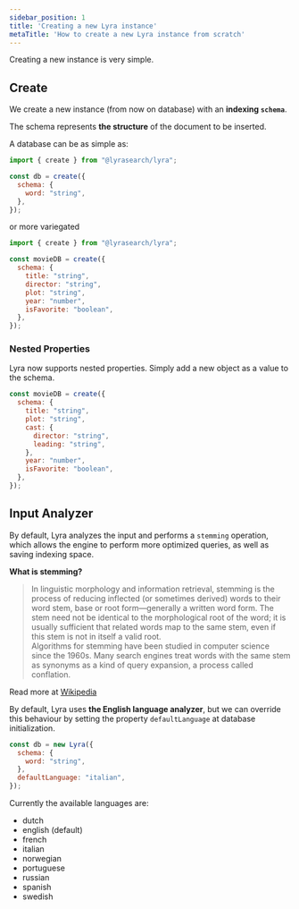 ```yaml
---
sidebar_position: 1
title: 'Creating a new Lyra instance'
metaTitle: 'How to create a new Lyra instance from scratch'
---
```


Creating a new instance is very simple.

## Create

We create a new instance (from now on database) with an **indexing `schema`**.

The schema represents **the structure** of the document to be inserted.

A database can be as simple as:

```javascript
import { create } from "@lyrasearch/lyra";

const db = create({
  schema: {
    word: "string",
  },
});
```

or more variegated

```javascript
import { create } from "@lyrasearch/lyra";

const movieDB = create({
  schema: {
    title: "string",
    director: "string",
    plot: "string",
    year: "number",
    isFavorite: "boolean",
  },
});
```

### Nested Properties

Lyra now supports nested properties. Simply add a new object as a value to the
schema.

```javascript
const movieDB = create({
  schema: {
    title: "string",
    plot: "string",
    cast: {
      director: "string",
      leading: "string",
    },
    year: "number",
    isFavorite: "boolean",
  },
});
```

## Input Analyzer

By default, Lyra analyzes the input and performs a `stemming` operation, which
allows the engine to perform more optimized queries, as well as saving indexing
space.

**What is stemming?**

> In linguistic morphology and information retrieval, stemming is the process of
> reducing inflected (or sometimes derived) words to their word stem, base or
> root form—generally a written word form. The stem need not be identical to the
> morphological root of the word; it is usually sufficient that related words
> map to the same stem, even if this stem is not in itself a valid root. <br />
> Algorithms for stemming have been studied in computer science since the 1960s.
> Many search engines treat words with the same stem as synonyms as a kind of
> query expansion, a process called conflation.

Read more at <a href="https://en.wikipedia.org/wiki/Stemming">Wikipedia</a>

By default, Lyra uses **the English language analyzer**, but we can override
this behaviour by setting the property `defaultLanguage` at database
initialization.

```javascript
const db = new Lyra({
  schema: {
    word: "string",
  },
  defaultLanguage: "italian",
});
```

Currently the available languages are:

- dutch
- english (default)
- french
- italian
- norwegian
- portuguese
- russian
- spanish
- swedish

